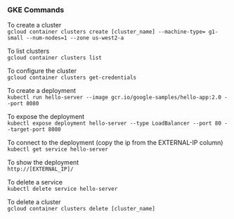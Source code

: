 ### GKE Commands

To create a cluster  
`gcloud container clusters create [cluster_name] --machine-type= g1-small --num-nodes=1 --zone us-west2-a`  

To list clusters  
`gcloud container clusters list`  

To configure the cluster  
`gcloud container clusters get-credentials`  

To create a deployment  
`kubectl run hello-server --image gcr.io/google-samples/hello-app:2.0 --port 8080`  

To expose the deployment  
`kubectl expose deployment hello-server --type LoadBalancer --port 80 --target-port 8080`  

To connect to the deployment (copy the ip from the EXTERNAL-IP column)
`kubectl get service hello-server`

To show the deployment  
`http://[EXTERNAL_IP]/`  

To delete a service  
`kubectl delete service hello-server`  

To delete a cluster  
`gcloud container clusters delete [cluster_name]`  
